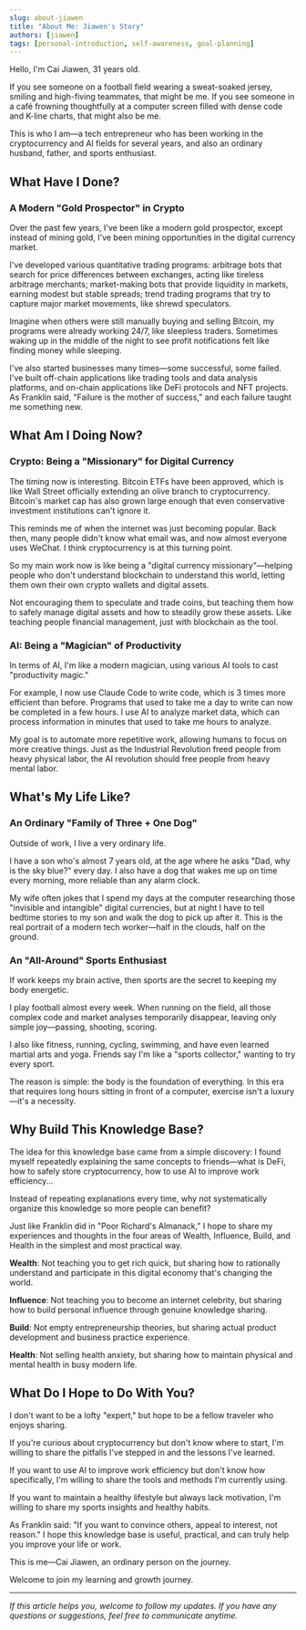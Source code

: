 ```yaml
---
slug: about-jiawen
title: "About Me: Jiawen's Story"
authors: [jiawen]
tags: [personal-introduction, self-awareness, goal-planning]
---
```


Hello, I'm Cai Jiawen, 31 years old.

If you see someone on a football field wearing a sweat-soaked jersey, smiling and high-fiving teammates, that might be me. If you see someone in a café frowning thoughtfully at a computer screen filled with dense code and K-line charts, that might also be me.

This is who I am—a tech entrepreneur who has been working in the cryptocurrency and AI fields for several years, and also an ordinary husband, father, and sports enthusiast.

<!-- truncate -->

## What Have I Done?

### A Modern "Gold Prospector" in Crypto

Over the past few years, I've been like a modern gold prospector, except instead of mining gold, I've been mining opportunities in the digital currency market.

I've developed various quantitative trading programs: arbitrage bots that search for price differences between exchanges, acting like tireless arbitrage merchants; market-making bots that provide liquidity in markets, earning modest but stable spreads; trend trading programs that try to capture major market movements, like shrewd speculators.

Imagine when others were still manually buying and selling Bitcoin, my programs were already working 24/7, like sleepless traders. Sometimes waking up in the middle of the night to see profit notifications felt like finding money while sleeping.

I've also started businesses many times—some successful, some failed. I've built off-chain applications like trading tools and data analysis platforms, and on-chain applications like DeFi protocols and NFT projects. As Franklin said, "Failure is the mother of success," and each failure taught me something new.

## What Am I Doing Now?

### Crypto: Being a "Missionary" for Digital Currency

The timing now is interesting. Bitcoin ETFs have been approved, which is like Wall Street officially extending an olive branch to cryptocurrency. Bitcoin's market cap has also grown large enough that even conservative investment institutions can't ignore it.

This reminds me of when the internet was just becoming popular. Back then, many people didn't know what email was, and now almost everyone uses WeChat. I think cryptocurrency is at this turning point.

So my main work now is like being a "digital currency missionary"—helping people who don't understand blockchain to understand this world, letting them own their own crypto wallets and digital assets.

Not encouraging them to speculate and trade coins, but teaching them how to safely manage digital assets and how to steadily grow these assets. Like teaching people financial management, just with blockchain as the tool.

### AI: Being a "Magician" of Productivity

In terms of AI, I'm like a modern magician, using various AI tools to cast "productivity magic."

For example, I now use Claude Code to write code, which is 3 times more efficient than before. Programs that used to take me a day to write can now be completed in a few hours. I use AI to analyze market data, which can process information in minutes that used to take me hours to analyze.

My goal is to automate more repetitive work, allowing humans to focus on more creative things. Just as the Industrial Revolution freed people from heavy physical labor, the AI revolution should free people from heavy mental labor.

## What's My Life Like?

### An Ordinary "Family of Three + One Dog"

Outside of work, I live a very ordinary life.

I have a son who's almost 7 years old, at the age where he asks "Dad, why is the sky blue?" every day. I also have a dog that wakes me up on time every morning, more reliable than any alarm clock.

My wife often jokes that I spend my days at the computer researching those "invisible and intangible" digital currencies, but at night I have to tell bedtime stories to my son and walk the dog to pick up after it. This is the real portrait of a modern tech worker—half in the clouds, half on the ground.

### An "All-Around" Sports Enthusiast

If work keeps my brain active, then sports are the secret to keeping my body energetic.

I play football almost every week. When running on the field, all those complex code and market analyses temporarily disappear, leaving only simple joy—passing, shooting, scoring.

I also like fitness, running, cycling, swimming, and have even learned martial arts and yoga. Friends say I'm like a "sports collector," wanting to try every sport.

The reason is simple: the body is the foundation of everything. In this era that requires long hours sitting in front of a computer, exercise isn't a luxury—it's a necessity.

## Why Build This Knowledge Base?

The idea for this knowledge base came from a simple discovery: I found myself repeatedly explaining the same concepts to friends—what is DeFi, how to safely store cryptocurrency, how to use AI to improve work efficiency...

Instead of repeating explanations every time, why not systematically organize this knowledge so more people can benefit?

Just like Franklin did in "Poor Richard's Almanack," I hope to share my experiences and thoughts in the four areas of Wealth, Influence, Build, and Health in the simplest and most practical way.

**Wealth**: Not teaching you to get rich quick, but sharing how to rationally understand and participate in this digital economy that's changing the world.

**Influence**: Not teaching you to become an internet celebrity, but sharing how to build personal influence through genuine knowledge sharing.

**Build**: Not empty entrepreneurship theories, but sharing actual product development and business practice experience.

**Health**: Not selling health anxiety, but sharing how to maintain physical and mental health in busy modern life.

## What Do I Hope to Do With You?

I don't want to be a lofty "expert," but hope to be a fellow traveler who enjoys sharing.

If you're curious about cryptocurrency but don't know where to start, I'm willing to share the pitfalls I've stepped in and the lessons I've learned.

If you want to use AI to improve work efficiency but don't know how specifically, I'm willing to share the tools and methods I'm currently using.

If you want to maintain a healthy lifestyle but always lack motivation, I'm willing to share my sports insights and healthy habits.

As Franklin said: "If you want to convince others, appeal to interest, not reason." I hope this knowledge base is useful, practical, and can truly help you improve your life or work.

This is me—Cai Jiawen, an ordinary person on the journey.

Welcome to join my learning and growth journey.

---

*If this article helps you, welcome to follow my updates. If you have any questions or suggestions, feel free to communicate anytime.*